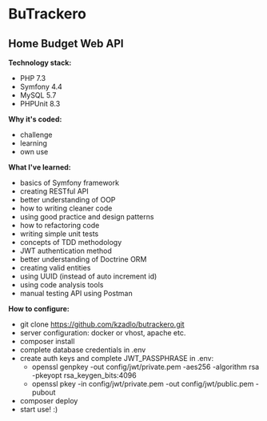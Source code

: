 # BuTrackero
## Home Budget Web API

**Technology stack:**
- PHP 7.3
- Symfony 4.4
- MySQL 5.7
- PHPUnit 8.3

**Why it's coded:**
- challenge
- learning
- own use

**What I've learned:**
- basics of Symfony framework
- creating RESTful API
- better understanding of OOP
- how to writing cleaner code
- using good practice and design patterns
- how to refactoring code
- writing simple unit tests
- concepts of TDD methodology
- JWT authentication method
- better understanding of Doctrine ORM
- creating valid entities
- using UUID (instead of auto increment id)
- using code analysis tools
- manual testing API using Postman

**How to configure:**
- git clone https://github.com/kzadlo/butrackero.git
- server configuration: docker or vhost, apache etc.
- composer install
- complete database credentials in .env
- create auth keys and complete JWT_PASSPHRASE in .env:
    * openssl genpkey -out config/jwt/private.pem -aes256 -algorithm rsa -pkeyopt rsa_keygen_bits:4096
    * openssl pkey -in config/jwt/private.pem -out config/jwt/public.pem -pubout
- composer deploy
- start use! :)
